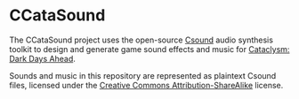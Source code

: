 # CCataSound

The CCataSound project uses the open-source [Csound](https://csound.com) audio synthesis toolkit to
design and generate game sound effects and music for
[Cataclysm: Dark Days Ahead](https://github.com/CleverRaven/Cataclysm-DDA).

Sounds and music in this repository are represented as plaintext Csound files, licensed under the
[Creative Commons Attribution-ShareAlike](https://creativecommons.org/licenses/by-sa/4.0/) license.

